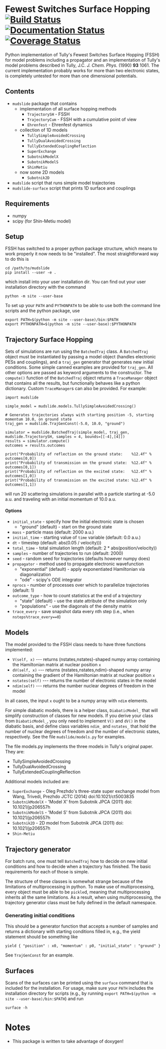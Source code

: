 # Fewest Switches Surface Hopping [![Build Status](https://travis-ci.org/smparker/mudslide.svg?branch=master)](https://travis-ci.org/smparker/mudslide) [![Documentation Status](https://readthedocs.org/projects/mudslide/badge/?version=latest)](https://mudslide.readthedocs.io/en/latest/?badge=latest)[![Coverage Status](https://coveralls.io/repos/github/smparker/mudslide/badge.svg?branch=master)](https://coveralls.io/github/smparker/mudslide?branch=master)
Python implementation of Tully's Fewest Switches Surface Hopping (FSSH) for model problems including
a propagator and an implementation of Tully's model problems described in Tully, J.C. _J. Chem. Phys._ (1990) **93** 1061.
The current implementation probably works for more than two electronic states, is completely untested for more than
one dimensional potentials.

## Contents
* `mudslide` package that contains
  - implementation of all surface hopping methods
    - `TrajectorySH` - FSSH
    - `TrajectoryCum` - FSSH with a cumulative point of view
    - `Ehrenfest` - Ehrenfest dynamics
  - collection of 1D models
    - `TullySimpleAvoidedCrossing`
    - `TullyDualAvoidedCrossing`
    - `TullyExtendedCouplingReflection`
    - `SuperExchange`
    - `SubotnikModelX`
    - `SubotnikModelS`
    - `ShinMetiu`
  - now some 2D models
    - `Subotnik2D`
* `mudslide` script that runs simple model trajectories
* `mudslide-surface` script that prints 1D surface and couplings

## Requirements
* numpy
* scipy (for Shin-Metiu model)

## Setup
FSSH has switched to a proper python package structure, which means to work properly it now needs to be "installed". The
most straightforward way to do this is

    cd /path/to/mudslide
    pip install --user -e .

which install into your user installation dir. You can find out your user installation
directory with the command

    python -m site --user-base

To set up your `PATH` and `PYTHONPATH` to be able to use both the command line scripts
and the python package, use

    export PATH=$(python -m site --user-base)/bin:$PATH
    export PYTHONPATH=$(python -m site --user-base):$PYTHONPATH

## Trajectory Surface Hopping
Sets of simulations are run using the `BatchedTraj` class. A `BatchedTraj` object must be instantiated by passing a model object
(handles electronic PESs and couplings), and a `traj_gen`
generator that generates new initial conditions. Some simple canned examples are provided for `traj_gen`. All
other options are passed as keyword arguments to the constructor. The `compute()` function of the
`BatchedTraj` object returns a `TraceManager` object that contains all the results, but functionally behaves
like a python dictionary. Custom `TraceManager`s can also be
provided. For example:

    import mudslide

    simple_model = mudslide.models.TullySimpleAvoidedCrossing()

    # Generates trajectories always with starting position -5, starting momentum 10.0, on ground state
    traj_gen = mudslide.TrajGenConst(-5.0, 10.0, "ground")

    simulator = mudslide.BatchedTraj(simple_model, traj_gen, mudslide.TrajectorySH, samples = 4, bounds=[[-4],[4]])
    results = simulator.compute()
    outcomes = results.outcomes

    print("Probability of reflection on the ground state:    %12.4f" % outcomes[0,0])
    print("Probability of transmission on the ground state:  %12.4f" % outcomes[0,1])
    print("Probability of reflection on the excited state:   %12.4f" % outcomes[1,0])
    print("Probability of transmission on the excited state: %12.4f" % outcomes[1,1])

will run 20 scattering simulations in parallel with a particle starting at -5.0 a.u. and traveling with an initial momentum of 10.0 a.u.

#### Options
* `initial_state` - specify how the initial electronic state is chosen
    * "ground" (default) - start on the ground state
* `mass` - particle mass (default: 2000 a.u.)
* `initial_time` - starting value of `time` variable (default: 0.0 a.u.)
* `dt` - timestep (default: abs(0.05 / velocity)))
* `total_time` - total simulation length (default: 2 * abs(position/velocity))
* `samples` - number of trajectories to run (default: 2000)
* `seed` - random seed for trajectories (defaults however numpy does)
* `propagator` - method used to propagate electronic wavefunction
    * "exponential" (default) - apply exponentiated Hamiltonian via diagonalization
    * "ode" - scipy's ODE integrator
* `nprocs` - number of processes over which to parallelize trajectories (default: 1)
* `outcome_type` - how to count statistics at the end of a trajectory
    * "state" (default) - use the state attribute of the simulation only
    * "populations" - use the diagonals of the density matrix
* `trace_every` - save snapshot data every nth step (i.e., when `nsteps%trace_every==0`)

## Models
The model provided to the FSSH class needs to have three functions implemented:

* `V(self, x)` --- returns (nstates,nstates)-shaped numpy array containing the Hamiltonian matrix at nuclear position `x`
* `dV(self, x)` --- returns (nstates,nstates,ndim)-shaped numpy array containing the gradient of the Hamiltonian matrix at nuclear position `x`
* `nstates(self)` --- returns the number of electronic states in the model
* `ndim(self)` --- returns the number nuclear degrees of freedom in the model

In all cases, the input `x` ought to be a numpy array with `ndim` elements.

For simple diabatic models, there is a helper class, `DiabaticModel_` that will
simplify construction of classes for new models. If you derive your class from
`DiabaticModel_`, you only need to implement `V()` and `dV()` in the diabatic basis,
and define class variables `ndim_` and `nstates_` that hold the number of
nuclear degrees of freedom and the number of electronic states, respectively. See
the file `mudslide/models.py` for examples.

The file models.py implements the three models in Tully's original paper. They are:

* TullySimpleAvoidedCrossing
* TullyDualAvoidedCrossing
* TullyExtendedCouplingReflection

Additional models included are:
* `SuperExchange` - Oleg Prezhdo's three-state super exchange model from Wang, Trivedi, Prezhdo JCTC (2014) doi:10.1021/ct5003835
* `SubotnikModelX` - 'Model X' from Subotnik JPCA (2011) doi: 10.1021/jp206557h
* `SubotnikModelS` - 'Model S' from Subotnik JPCA (2011) doi: 10.1021/jp206557h
* `Subotnik2D` - 2D model from Subotnik JPCA (2011) doi: 10.1021/jp206557h
* `Shin-Metiu`

## Trajectory generator
For batch runs, one must tell `BatchedTraj` how to decide on new initial conditions
and how to decide when a trajectory has finished. The basic requirements for each of those
is simple.

The structure of these classes is somewhat strange because of the limitations of
multiprocessing in python. To make use of multiprocessing, every object
must be able to be `pickle`d, meaning that multiprocessing inherits all the
same limitations. As a result, when using multiprocessing, the trajectory generator class must
be fully defined in the default namespace.

### Generating initial conditions
This should be a generator function that accepts a number of samples
and returns a dictionary with starting conditions filled in, e.g.,
the yield statement should be something like

    yield { "position" : x0, "momentum" : p0, "initial_state" : "ground" }

See `TrajGenConst` for an example.

## Surfaces
Scans of the surfaces can be printed using the `surface` command that is included
for the installation. For usage, make sure your `PATH` includes the installation
directory for scripts (e.g., by running
`export PATH=$(python -m site --user-base)/bin:$PATH`) and run

    surface -h

# Notes
* This package is written to take advantage of doxygen!
